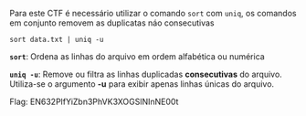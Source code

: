 Para este CTF é necessário utilizar o comando `sort` com `uniq`, os comandos em conjunto removem as duplicatas náo consecutivas

`sort data.txt | uniq -u`

**`sort`**: Ordena as linhas do arquivo em ordem alfabética ou numérica

**`uniq -u`**: Remove ou filtra as linhas duplicadas **consecutivas** do arquivo. Utiliza-se o argumento **-u** para exibir apenas linhas únicas do arquivo.

Flag: EN632PlfYiZbn3PhVK3XOGSlNInNE00t
